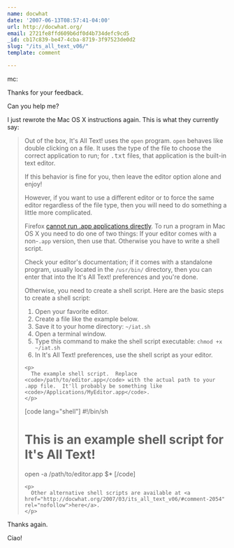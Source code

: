 ```yaml
---
name: docwhat
date: '2007-06-13T08:57:41-04:00'
url: http://docwhat.org/
email: 2721fe8ffd609b6df0d4b734defc9cd5
_id: cb17c839-be47-4cba-8719-3f97523de0d2
slug: "/its_all_text_v06/"
template: comment

---
```


mc:

Thanks for your feedback.

Can you help me?

I just rewrote the Mac OS X instructions again.  This is what they currently say:
<blockquote>
    <p>
      Out of the box, <span class="iat">It's All Text!</span> uses the <code>open</code> program. <code>open</code> behaves like double clicking on a file.  It uses the type of the file to choose the correct application to run;  for <tt>.txt</tt> files, that application is the built-in text editor.
    </p>
    <p>
      If this behavior is fine for you, then leave the editor option alone and enjoy!
    </p>
    <p>
      However, if you want to use a different editor or to force the same editor regardless of the file type, then you will need to do something a little more complicated.
    </p>
    <p>
      Firefox <a href="https://bugzilla.mozilla.org/show_bug.cgi?id=307463" rel="nofollow">cannot run .app applications directly</a>.  To run a program in Mac OS X you need to do one of two things:  If your editor comes with a non-<code>.app</code> version, then use that.  Otherwise you have to write a shell script.
    </p>
    <p>
      Check your editor's documentation; if it comes with a standalone program, usually located in the <code>/usr/bin/</code> directory, then you can enter that into the <span class="iat">It's All Text!</span> preferences and you're done.
    </p>
    <p>
      Otherwise, you need to create a shell script.  Here are the basic steps to create a shell script:
    </p>
    <ol>
      <li> Open your favorite editor. </li>
      <li> Create a file like the example below. </li>
      <li> Save it to your home directory: <code>~/iat.sh</code> </li>
      <li> Open a terminal window. </li>
      <li> Type this command to make the shell script executable: <code>chmod +x ~/iat.sh</code> </li>
      <li> In <span class="iat">It's All Text!</span> preferences, use the shell script as your editor. </li>
    </ol>

    <p>
      The example shell script.  Replace <code>/path/to/editor.app</code> with the actual path to your .app file.  It'll probably be something like <code>/Applications/MyEditor.app</code>.
    </p>

[code lang="shell"]
#!/bin/sh
# This is an example shell script for It's All Text!

open -a /path/to/editor.app $*
[/code]

    <p>
      Other alternative shell scripts are available at <a href="http://docwhat.org/2007/03/its_all_text_v06/#comment-2054" rel="nofollow">here</a>.
    </p>
</blockquote>

Thanks again.

Ciao!
